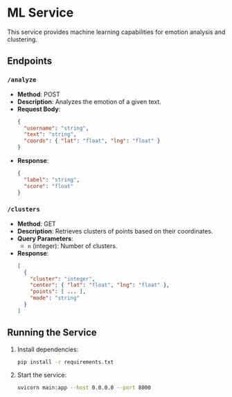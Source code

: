 # ML Service

This service provides machine learning capabilities for emotion analysis and clustering.

## Endpoints

### `/analyze`
- **Method**: POST
- **Description**: Analyzes the emotion of a given text.
- **Request Body**:
  ```json
  {
    "username": "string",
    "text": "string",
    "coords": { "lat": "float", "lng": "float" }
  }
  ```
- **Response**:
  ```json
  {
    "label": "string",
    "score": "float"
  }
  ```

### `/clusters`
- **Method**: GET
- **Description**: Retrieves clusters of points based on their coordinates.
- **Query Parameters**:
  - `n` (integer): Number of clusters.
- **Response**:
  ```json
  [
    {
      "cluster": "integer",
      "center": { "lat": "float", "lng": "float" },
      "points": [ ... ],
      "mode": "string"
    }
  ]
  ```

## Running the Service

1. Install dependencies:
   ```bash
   pip install -r requirements.txt
   ```
2. Start the service:
   ```bash
   uvicorn main:app --host 0.0.0.0 --port 8000
   ```